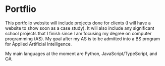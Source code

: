 # Portflio

This portfolio website will include projects done for clients (I will have a website to show soon as a case study).
It will also include any significant school projects that I finish since I am focusing my degree on computer programming (AS).
My goal after my AS is to be admitted into a BS program for Applied Artificial Intelligence.

My main languages at the moment are Python, JavaScript/TypeScript, and C#.
